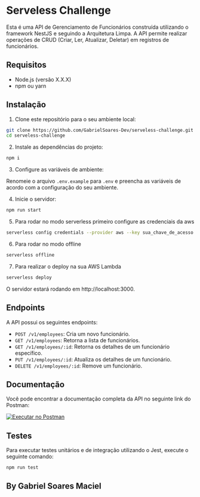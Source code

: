 # Serveless Challenge

Esta é uma API de Gerenciamento de Funcionários construída utilizando o framework NestJS e seguindo a Arquitetura Limpa. A API permite realizar operações de CRUD (Criar, Ler, Atualizar, Deletar) em registros de funcionários.

## Requisitos

- Node.js (versão X.X.X)
- npm ou yarn


## Instalação

1. Clone este repositório para o seu ambiente local:

```bash
git clone https://github.com/GabrielSoares-Dev/serveless-challenge.git
cd serveless-challenge
```


2. Instale as dependências do projeto:

```bash
npm i
```

3. Configure as variáveis de ambiente:

Renomeie o arquivo `.env.example` para `.env` e preencha as variáveis de acordo com a configuração do seu ambiente.

4. Inicie o servidor:

```bash
npm run start
```

5. Para rodar no modo serverless primeiro configure as credenciais da aws

```bash
serverless config credentials --provider aws --key sua_chave_de_acesso --secret sua_chave_de_acesso_secreta
```

6. Para rodar no modo offline

```bash
serverless offline
```

7. Para realizar o deploy na sua AWS Lambda

```bash
serverless deploy
```


O servidor estará rodando em http://localhost:3000.

## Endpoints

A API possui os seguintes endpoints:

- `POST /v1/employees`: Cria um novo funcionário.
- `GET /v1/employees`: Retorna a lista de funcionários.
- `GET /v1/employees/:id`: Retorna os detalhes de um funcionário específico.
- `PUT /v1/employees/:id`: Atualiza os detalhes de um funcionário.
- `DELETE /v1/employees/:id`: Remove um funcionário.

## Documentação

Você pode encontrar a documentação completa da API no seguinte link do Postman:

[![Executar no Postman](https://run.pstmn.io/button.svg)](https://documenter.getpostman.com/view/12430293/2s9Y5WwNyN#19463831-ce59-4e0b-9ab9-c2846b11aeec)



## Testes

Para executar testes unitários e de integração utilizando o Jest, execute o seguinte comando:

```bash
npm run test
```



## By Gabriel Soares Maciel
